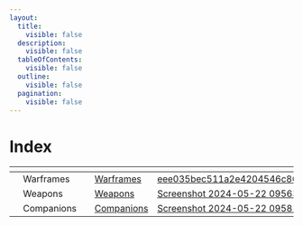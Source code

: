 ```yaml
---
layout:
  title:
    visible: false
  description:
    visible: false
  tableOfContents:
    visible: false
  outline:
    visible: false
  pagination:
    visible: false
---
```


# Index

<table data-view="cards" data-full-width="true"><thead><tr><th></th><th></th><th></th><th data-hidden data-card-target data-type="content-ref"></th><th data-hidden data-card-cover data-type="files"></th></tr></thead><tbody><tr><td></td><td>Warframes</td><td></td><td><a href="https://app.gitbook.com/o/OD7ZYryZ0e1RetwxdkBL/s/jFxtIVujNgPXtpdTNkUS/">Warframes</a></td><td><a href=".gitbook/assets/eee035bec511a2e4204546c8636cf320.png">eee035bec511a2e4204546c8636cf320.png</a></td></tr><tr><td></td><td>Weapons</td><td></td><td><a href="https://app.gitbook.com/o/OD7ZYryZ0e1RetwxdkBL/s/mVZYg4ro0zpRehSXa4NR/">Weapons</a></td><td><a href=".gitbook/assets/Screenshot 2024-05-22 095638.png">Screenshot 2024-05-22 095638.png</a></td></tr><tr><td></td><td>Companions</td><td></td><td><a href="https://app.gitbook.com/o/OD7ZYryZ0e1RetwxdkBL/s/DsKnhiemKHzYADgaH4Ah/">Companions</a></td><td><a href=".gitbook/assets/Screenshot 2024-05-22 095817.png">Screenshot 2024-05-22 095817.png</a></td></tr></tbody></table>
